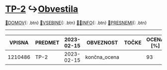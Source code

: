 # [TP-2](../index.md) ↪[Obvestila](./index.md) 

[🏡DOMOV](../index.md){: .btn}
[📝VSEBINE](../Vsebine/index.md){: .btn}
[👨‍🎓INFO](../info.md){: .btn}
[💾PRESNEMI](../Presnemi/index.md){: .btn}

---
 
| VPISNA | PREDMET | 2023-02-15 | OBVEZNOST | TOČKE | OCENA [%] |
| ---- | ---- | ---- | ---- | ---- | ---- |
| 1210486 | TP-2 | 2023-02-15 | končna_ocena |  | 93 |


